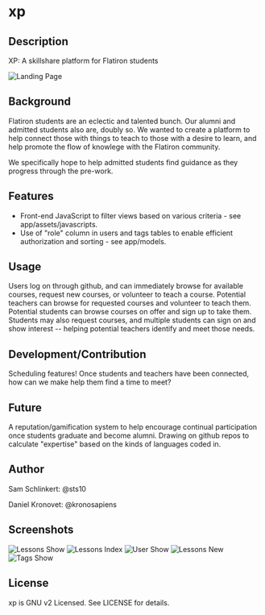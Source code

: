 # xp

## Description

XP: A skillshare platform for Flatiron students


![Landing Page](/images/01_root.jpg "Landing Page")

## Background

Flatiron students are an eclectic and talented bunch. Our alumni and admitted students also are, doubly so. We wanted to create a platform to help connect those with things to teach to those with a desire to learn, and help promote the flow of knowlege with the Flatiron community.

We specifically hope to help admitted students find guidance as they progress through the pre-work.

## Features

* Front-end JavaScript to filter views based on various criteria - see app/assets/javascripts.
* Use of "role" column in users and tags tables to enable efficient authorization and sorting - see app/models.

## Usage

Users log on through github, and can immediately browse for available courses, request new courses, or volunteer to teach a course. Potential teachers can browse for requested courses and volunteer to teach them. Potential students can browse courses on offer and sign up to take them. Students may also request courses, and multiple students can sign on and show interest -- helping potential teachers identify and meet those needs.

## Development/Contribution

Scheduling features! Once students and teachers have been connected, how can we make help them find a time to meet?

## Future

A reputation/gamification system to help encourage continual participation once students graduate and become alumni. Drawing on github repos to calculate "expertise" based on the kinds of languages coded in.

## Author

Sam Schlinkert: @sts10

Daniel Kronovet: @kronosapiens

## Screenshots

![Lessons Show](/images/02_lessons_show.jpg "Lessons Show")
![Lessons Index](/images/03_lessons_index.jpg "Lessons Index")
![User Show](/images/04_user_show.jpg "User Show")
![Lessons New](/images/05_lessons_new.jpg "Lessons New")
![Tags Show](/images/06_tags_show.jpg "Tags Show")

## License

xp is GNU v2 Licensed. See LICENSE for details.
